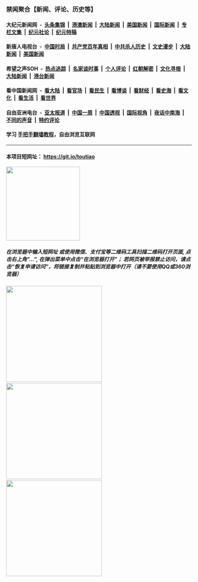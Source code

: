 ### 禁闻聚合【新闻、评论、历史等】

#### 大纪元新闻网 &nbsp;-&nbsp; [头条集锦](indexes/E头条集锦.md?t=03162202) &nbsp;|&nbsp; [港澳新闻](indexes/E港澳新闻.md?t=03162202)  &nbsp;|&nbsp; [大陆新闻](indexes/E大陆新闻.md?t=03162202) &nbsp;|&nbsp; [美国新闻](indexes/E美国新闻.md?t=03162202) &nbsp;|&nbsp; [国际新闻](indexes/E国际新闻.md?t=03162202) &nbsp;|&nbsp; [专栏文集](indexes/E专栏文集.md?t=03162202) &nbsp;|&nbsp; [纪元社论](indexes/E纪元社论.md?t=03162202) &nbsp;|&nbsp; [纪元特稿](indexes/E纪元特稿.md?t=03162202) 

#### 新唐人电视台 &nbsp;-&nbsp; [中国时局](indexes/N中国时局.md?t=03162202) &nbsp;|&nbsp; [共产党百年真相](indexes/N共产党百年真相.md?t=03162202) &nbsp;|&nbsp; [中共杀人历史](indexes/N中共杀人历史.md?t=03162202) &nbsp;|&nbsp; [文史漫步](indexes/N文史漫步.md?t=03162202) &nbsp;|&nbsp; [大陆新闻](indexes/N大陆新闻.md?t=03162202) &nbsp;|&nbsp; [美国新闻](indexes/N美国新闻.md?t=03162202)

#### 希望之声SOH &nbsp;-&nbsp; [热点追踪](indexes/H热点追踪.md?t=03162202) &nbsp;|&nbsp; [名家谈时事](indexes/H名家谈时事.md?t=03162202) &nbsp;|&nbsp; [个人评论](indexes/H个人评论.md?t=03162202)  &nbsp;|&nbsp; [红朝解密](indexes/H红朝解密.md?t=03162202) &nbsp;|&nbsp; [文化寻根](indexes/H文化寻根.md?t=03162202) &nbsp;|&nbsp; [大陆新闻](indexes/H大陆新闻.md?t=03162202) &nbsp;|&nbsp; [港台新闻](indexes/H港台新闻.md?t=03162202)

#### 看中国新闻网 &nbsp;-&nbsp; [看大陆](indexes/S看大陆.md?t=03162202) &nbsp;|&nbsp; [看官场](indexes/S看官场.md?t=03162202) &nbsp;|&nbsp; [看民生](indexes/S看民生.md?t=03162202)  &nbsp;|&nbsp; [看博谈](indexes/S看博谈.md?t=03162202) &nbsp;|&nbsp; [看财经](indexes/S看财经.md?t=03162202) &nbsp;|&nbsp; [看史海](indexes/S看史海.md?t=03162202) &nbsp;|&nbsp; [看文化](indexes/S看文化.md?t=03162202) &nbsp;|&nbsp; [看生活](indexes/S看生活.md?t=03162202) &nbsp;|&nbsp; [看世界](indexes/S看世界.md?t=03162202)

#### 自由亚洲电台 &nbsp;-&nbsp; [亚太报道](indexes/R亚太报道.md?t=03162202) &nbsp;|&nbsp; [中国一周](indexes/R中国一周.md?t=03162202) &nbsp;|&nbsp; [中国透视](indexes/R中国透视.md?t=03162202)  &nbsp;|&nbsp; [国际视角](indexes/R国际视角.md?t=03162202) &nbsp;|&nbsp; [夜话中南海](indexes/R夜话中南海.md?t=03162202) &nbsp;|&nbsp; [不同的声音](indexes/R不同的声音.md?t=03162202) &nbsp;|&nbsp; [特约评论](indexes/R特约评论.md?t=03162202)

#### 学习 [手把手翻墙教程](https://github.com/gfw-breaker/guides/wiki)，自由浏览互联网

----

#### 本项目短网址： https://git.io/toutiao
<img src="https://raw.githubusercontent.com/gfw-breaker/banned-news/master/scripts/img/qr.png" width="200px"/>  

##### 在浏览器中输入短网址 或使用微信、支付宝等二维码工具扫描二维码打开页面, 点击右上角"...", 在弹出菜单中点击“在浏览器打开”； 若网页被举报禁止访问，请点击“恢复申请访问”，将链接复制并粘贴到浏览器中打开（请不要使用QQ或360浏览器）

<img src="https://raw.githubusercontent.com/gfw-breaker/banned-news/master/scripts/img/1.png" width="260px"/> &nbsp; <img src="https://raw.githubusercontent.com/gfw-breaker/banned-news/master/scripts/img/2.png" width="260px"/> &nbsp; <img src="https://raw.githubusercontent.com/gfw-breaker/banned-news/master/scripts/img/3.png" width="260px"/>
